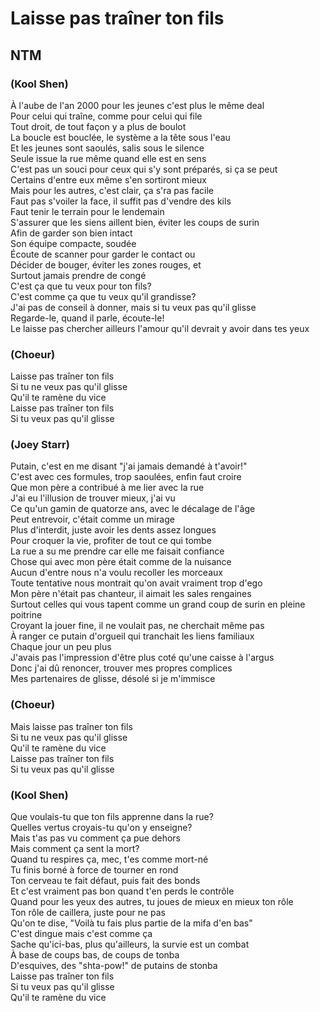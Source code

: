 # Laisse pas traîner ton fils
## NTM

### (Kool Shen)
À l'aube de l'an 2000 pour les jeunes c'est plus le même deal <br>
Pour celui qui traîne, comme pour celui qui file <br>
Tout droit, de tout façon y a plus de boulot<br>
La boucle est bouclée, le système a la tête sous l'eau<br>
Et les jeunes sont saoulés, salis sous le silence<br>
Seule issue la rue même quand elle est en sens<br>
C'est pas un souci pour ceux qui s'y sont préparés, si ça se peut<br>
Certains d'entre eux même s'en sortiront mieux<br>
Mais pour les autres, c'est clair, ça s'ra pas facile<br>
Faut pas s'voiler la face, il suffit pas d'vendre des kils<br>
Faut tenir le terrain pour le lendemain<br>
S'assurer que les siens aillent bien, éviter les coups de surin<br>
Afin de garder son bien intact<br>
Son équipe compacte, soudée<br>
Écoute de scanner pour garder le contact ou<br>
Décider de bouger, éviter les zones rouges, et<br>
Surtout jamais prendre de congé<br>
C'est ça que tu veux pour ton fils?<br>
C'est comme ça que tu veux qu'il grandisse?<br>
J'ai pas de conseil à donner, mais si tu veux pas qu'il glisse<br>
Regarde-le, quand il parle, écoute-le!<br>
Le laisse pas chercher ailleurs l'amour qu'il devrait y avoir dans tes yeux<br>

### (Choeur)
Laisse pas traîner ton fils<br>
Si tu ne veux pas qu'il glisse<br>
Qu'il te ramène du vice<br>
Laisse pas traîner ton fils<br>
Si tu veux pas qu'il glisse<br>

### (Joey Starr)
Putain, c'est en me disant "j'ai jamais demandé à t'avoir!"<br>
C'est avec ces formules, trop saoulées, enfin faut croire<br>
Que mon père a contribué à me lier avec la rue<br>
J'ai eu l'illusion de trouver mieux, j'ai vu<br>
Ce qu'un gamin de quatorze ans, avec le décalage de l'âge<br>
Peut entrevoir, c'était comme un mirage<br>
Plus d'interdit, juste avoir les dents assez longues<br>
Pour croquer la vie, profiter de tout ce qui tombe<br>
La rue a su me prendre car elle me faisait confiance<br>
Chose qui avec mon père était comme de la nuisance<br>
Aucun d'entre nous n'a voulu recoller les morceaux<br>
Toute tentative nous montrait qu'on avait vraiment trop d'ego<br>
Mon père n'était pas chanteur, il aimait les sales rengaines<br>
Surtout celles qui vous tapent comme un grand coup de surin en pleine poitrine<br>
Croyant la jouer fine, il ne voulait pas, ne cherchait même pas<br>
À ranger ce putain d'orgueil qui tranchait les liens familiaux<br>
Chaque jour un peu plus<br>
J'avais pas l'impression d'être plus coté qu'une caisse à l'argus<br>
Donc j'ai dû renoncer, trouver mes propres complices<br>
Mes partenaires de glisse, désolé si je m'immisce<br>

### (Choeur)
Mais laisse pas traîner ton fils<br>
Si tu ne veux pas qu'il glisse<br>
Qu'il te ramène du vice<br>
Laisse pas traîner ton fils<br>
Si tu veux pas qu'il glisse<br>

### (Kool Shen)
Que voulais-tu que ton fils apprenne dans la rue?<br>
Quelles vertus croyais-tu qu'on y enseigne?<br>
Mais t'as pas vu comment ça pue dehors<br>
Mais comment ça sent la mort?<br>
Quand tu respires ça, mec, t'es comme mort-né<br>
Tu finis borné à force de tourner en rond<br>
Ton cerveau te fait défaut, puis fait des bonds<br>
Et c'est vraiment pas bon quand t'en perds le contrôle<br>
Quand pour les yeux des autres, tu joues de mieux en mieux ton rôle<br>
Ton rôle de caillera, juste pour ne pas<br>
Qu'on te dise, "Voilà tu fais plus partie de la mifa d'en bas"<br>
C'est dingue mais c'est comme ça<br>
Sache qu'ici-bas, plus qu'ailleurs, la survie est un combat<br>
À base de coups bas, de coups de tonba<br>
D'esquives, des "shta-pow!" de putains de stonba<br>
Laisse pas traîner ton fils<br>
Si tu veux pas qu'il glisse<br>
Qu'il te ramène du vice<br>

